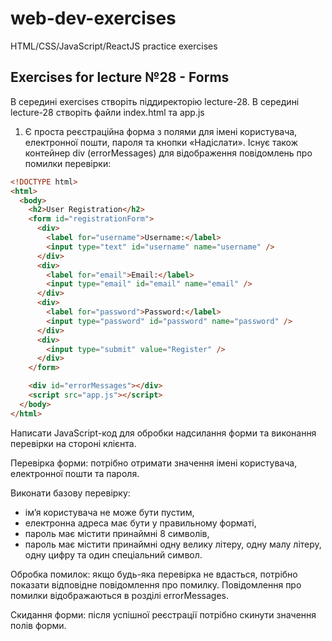 # web-dev-exercises

HTML/CSS/JavaScript/ReactJS practice exercises

## Exercises for lecture №28 - Forms

В середині exercises створіть піддиректорію lecture-28. В середині lecture-28 створіть файли index.html та app.js

1. Є проста реєстраційна форма з полями для імені користувача, електронної пошти, пароля та кнопки «Надіслати». Існує також контейнер div (errorMessages) для відображення повідомлень про помилки перевірки:

```html
<!DOCTYPE html>
<html>
  <body>
    <h2>User Registration</h2>
    <form id="registrationForm">
      <div>
        <label for="username">Username:</label>
        <input type="text" id="username" name="username" />
      </div>
      <div>
        <label for="email">Email:</label>
        <input type="email" id="email" name="email" />
      </div>
      <div>
        <label for="password">Password:</label>
        <input type="password" id="password" name="password" />
      </div>
      <div>
        <input type="submit" value="Register" />
      </div>
    </form>

    <div id="errorMessages"></div>
    <script src="app.js"></script>
  </body>
</html>

```

Написати JavaScript-код для обробки надсилання форми та виконання перевірки на стороні клієнта.

Перевірка форми: потрібно отримати значення імені користувача, електронної пошти та пароля.

Виконати базову перевірку: 
- ім’я користувача не може бути пустим, 
- електронна адреса має бути у правильному форматі, 
- пароль має містити принаймні 8 символів, 
- пароль має містити принаймні одну велику літеру, одну малу літеру, одну цифру та один спеціальний символ.

Обробка помилок: якщо будь-яка перевірка не вдасться, потрібно показати відповідне повідомлення про помилку. Повідомлення про помилки відображаються в розділі errorMessages.

Скидання форми: після успішної реєстрації потрібно скинути значення полів форми.
